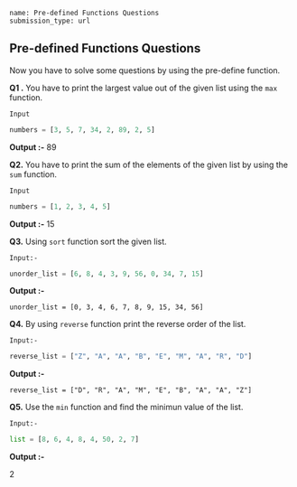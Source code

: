 ```ngMeta
name: Pre-defined Functions Questions
submission_type: url
```
## Pre-defined Functions Questions

Now you have to solve some questions by using the pre-define function.


**Q1 .** You have to print the largest value out of the given list using the `max` function.


`Input`

```python
numbers = [3, 5, 7, 34, 2, 89, 2, 5]
 ```

**Output :-**
89


**Q2.** You have to print the sum of the elements of the given list by using the `sum` function.

`Input`

```python
numbers = [1, 2, 3, 4, 5]
 ```

**Output :-**
15


**Q3.** Using `sort` function sort the given list.

`Input:-`

```python
unorder_list = [6, 8, 4, 3, 9, 56, 0, 34, 7, 15]
 ```

**Output :-**

`unorder_list = [0, 3, 4, 6, 7, 8, 9, 15, 34, 56]`


**Q4.** By using `reverse` function print the reverse order of the list.

`Input:-`

```python
reverse_list = ["Z", "A", "A", "B", "E", "M", "A", "R", "D"]
 ```

**Output :-**

`reverse_list = ["D", "R", "A", "M", "E", "B", "A", "A", "Z"]`


**Q5.** Use the `min` function and find the minimun value of the list.

`Input:-`


```python 
list = [8, 6, 4, 8, 4, 50, 2, 7]
 ```

**Output :-**

2
